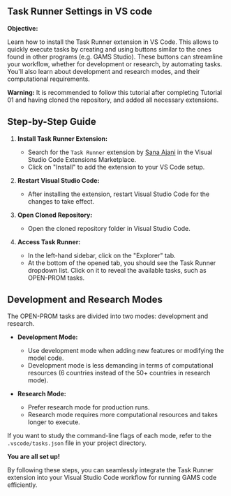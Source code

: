 ## Task Runner Settings in VS code

**Objective:**

Learn how to install the Task Runner extension in VS Code. This allows to quickly execute tasks by creating and using buttons similar to the ones found in other programs (e.g. GAMS Studio). These buttons can streamline your workflow, whether for development or research, by automating tasks. You'll also learn about development and research modes, and their computational requirements. 

**Warning:**
It is recommended to follow this tutorial after completing Tutorial 01 and having cloned the repository, and added all necessary extensions.

## Step-by-Step Guide

1. **Install Task Runner Extension:**
   - Search for the `Task Runner` extension by [Sana Ajani](https://marketplace.visualstudio.com/items?itemName=sanaajani.taskrunner) in the Visual Studio Code Extensions Marketplace.
   - Click on "Install" to add the extension to your VS Code setup.

2. **Restart Visual Studio Code:**
   - After installing the extension, restart Visual Studio Code for the changes to take effect.

3. **Open Cloned Repository:**
   - Open the cloned repository folder in Visual Studio Code.

4. **Access Task Runner:**
   - In the left-hand sidebar, click on the "Explorer" tab.
   - At the bottom of the opened tab, you should see the Task Runner dropdown list. Click on it to reveal the available tasks, such as OPEN-PROM tasks.

## Development and Research Modes

The OPEN-PROM tasks are divided into two modes: development and research.

- **Development Mode:**
  - Use development mode when adding new features or modifying the model code.
  - Development mode is less demanding in terms of computational resources (6 countries instead of the 50+ countries in research mode).

- **Research Mode:**
  - Prefer research mode for production runs.
  - Research mode requires more computational resources and takes longer to execute.

If you want to study the command-line flags of each mode, refer to the `.vscode/tasks.json` file in your project directory.

**You are all set up!**

By following these steps, you can seamlessly integrate the Task Runner extension into your Visual Studio Code workflow for running GAMS code efficiently.
